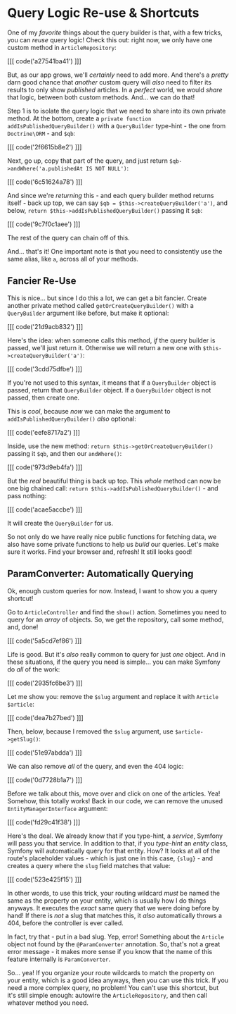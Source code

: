 # Query Logic Re-use & Shortcuts

One of my *favorite* things about the query builder is that, with a few tricks,
you can *reuse* query logic! Check this out: right now, we only have one custom method
in `ArticleRepository`:

[[[ code('a27541ba41') ]]]

But, as our app grows, we'll *certainly* need to add more. And there's a *pretty*
darn good chance that *another* custom query will *also* need to filter its results
to only show *published* articles. In a *perfect* world, we would *share* that logic,
between both custom methods. And... we can do that!

Step 1 is to isolate the query logic that we need to share into its own private
method. At the bottom, create a `private function addIsPublishedQueryBuilder()`
with a `QueryBuilder` type-hint - the one from `Doctrine\ORM` - and `$qb`:

[[[ code('2f6615b8e2') ]]]

Next, go up, copy that part of the query, and just return
`$qb->andWhere('a.publishedAt IS NOT NULL')`:

[[[ code('6c51624a78') ]]]

And since we're *returning* this - and each query builder method returns
itself - back up top, we can say `$qb = $this->createQueryBuilder('a')`, and below,
`return $this->addIsPublishedQueryBuilder()` passing it `$qb`:

[[[ code('9c7f0c1aee') ]]]

The rest of the query can chain off of this.

And... that's it! One important note is that you need to consistently use the same
alias, like `a`, across all of your methods.

## Fancier Re-Use

This is nice... but since I do this a lot, we can get a bit fancier. Create
another private method called `getOrCreateQueryBuilder()` with a `QueryBuilder`
argument like before, but make it optional:

[[[ code('21d9acb832') ]]]

Here's the idea: when someone calls this method, *if* the query builder is passed,
we'll just return it. Otherwise we will return a new one with
`$this->createQueryBuilder('a')`:

[[[ code('3cdd75dfbe') ]]]

If you're not used to this syntax, it means that if a `QueryBuilder` object is passed,
return that `QueryBuilder` object. If a `QueryBuilder` object is not passed, then create one.

This is *cool*, because *now* we can make the argument to `addIsPublishedQueryBuilder()`
*also* optional:

[[[ code('eefe8717a2') ]]]

Inside, use the new method: `return $this->getOrCreateQueryBuilder()` passing it `$qb`,
and then our `andWhere()`:

[[[ code('973d9eb4fa') ]]]

But the *real* beautiful thing is back up top. This *whole* method can now be one
big chained call: `return $this->addIsPublishedQueryBuilder()` - and pass nothing:

[[[ code('acae5accbe') ]]]

It will create the `QueryBuilder` for us.

So not only do we have really nice public functions for fetching data, we also have
some private functions to help us *build* our queries. Let's make sure it works.
Find your browser and, refresh! It still looks good!

## ParamConverter: Automatically Querying

Ok, enough custom queries for now. Instead, I want to show you a query shortcut!

Go to `ArticleController` and find the `show()` action. Sometimes you need to query
for an *array* of objects. So, we get the repository, call some method, and, done!

[[[ code('5a5cd7ef86') ]]]

Life is good. But it's *also* really common to query for just *one* object. And
in these situations, if the query you need is simple... you can make Symfony do
*all* of the work:

[[[ code('2935fc6be3') ]]]

Let me show you: remove the `$slug` argument and replace it with `Article $article`:

[[[ code('dea7b27bed') ]]]

Then, below, because I removed the `$slug` argument, use `$article->getSlug()`:

[[[ code('51e97abdda') ]]]

We can also remove *all* of the query, and even the 404 logic:

[[[ code('0d7728b1a7') ]]]

Before we talk about this, move over and click on one of the articles. Yea! Somehow,
this totally works! Back in our code, we can remove the unused `EntityManagerInterface`
argument:

[[[ code('fd29c41f38') ]]]

Here's the deal. We already know that if you type-hint, a *service*, Symfony will
pass you that service. In addition to that, if you *type-hint* an *entity* class,
Symfony will automatically query for that entity. How? It looks at all of the route's
placeholder values - which is just one in this case, `{slug}` - and creates a query
where the `slug` field matches that value:

[[[ code('523e425f15') ]]]

In other words, to use this trick, your routing wildcard *must* be named the same
as the property on your entity, which is usually how I do things anyways. It executes
the *exact* same query that we were doing before by hand! If there is *not* a slug
that matches this, it *also* automatically throws a 404, before the controller is
ever called.

In fact, try that - put in a bad slug. Yep, error! Something about the `Article`
object not found by the `@ParamConverter` annotation. So, that's not a great error
message - it makes more sense if you know that the name of this feature internally
is `ParamConverter`.

So... yea! If you organize your route wildcards to match the property on your entity,
which is a good idea anyways, then you can use this trick. If you need a more complex
query, no problem! You can't use this shortcut, but it's still simple enough: autowire
the `ArticleRepository`, and then call whatever method you need.
